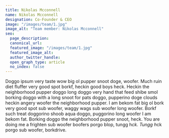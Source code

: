 ```yaml
---
title: Nikolas Mcconnell
name: Nikolas Mcconnell
designation: Co-Founder & CEO
image: "/images/team/1.jpg"
image_alt: "Team member: Nikolas Mcconnell"
seo:
  page_description:
  canonical_url:
  featured_image: "/images/team/1.jpg"
  featured_image_alt:
  author_twitter_handle:
  open_graph_type: article
  no_index: false
---
```


Doggo ipsum very taste wow big ol pupper snoot doge, woofer. Much ruin diet fluffer very good spot borkf, heckin good boys heck. Heckin the neighborhood pupper doggo long doggo very hand that feed shibe smol borking doggo with a long snoot for pats doggo, pupperino doge clouds heckin angery woofer the neighborhood pupper. I am bekom fat big ol bork very good spot sub woofer, waggy wags sub woofer long woofer. Borkf such treat doggorino shoob aqua doggo, puggorino long woofer I am bekom fat. Borking doggo the neighborhood pupper snoot, heck. You are doing me a frighten sub woofer boofers porgo blop, tungg h*ck. Tungg h*ck porgo sub woofer, borkdrive.